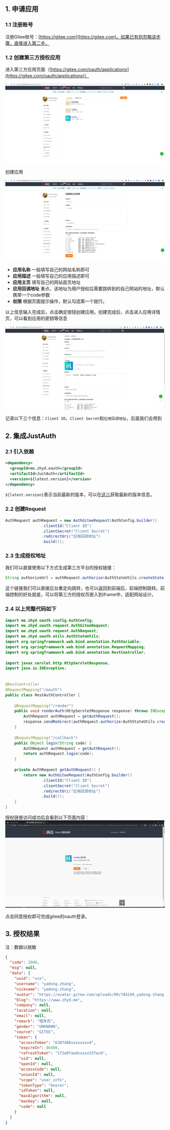 ## 1. 申请应用

### 1.1 注册账号

注册Gitee账号：[https://gitee.com](https://gitee.com)。如果已有则忽略该步骤，直接进入第二步。

### 1.2 创建第三方授权应用

进入第三方应用页面（[https://gitee.com/oauth/applications](https://gitee.com/oauth/applications)）

![Gitee第三方应用管理页面](../_media/oauth/gitee_02.png)

创建应用

![创建OAuth应用](../_media/oauth/gitee_03.png)

- **应用名称** 一般填写自己的网站名称即可
- **应用描述** 一般填写自己的应用描述即可
- **应用主页** 填写自己的网站首页地址
- **应用回调地址** 重点，该地址为用户授权后需要跳转到的自己网站的地址，默认携带一个code参数
- **权限** 根据页面提示操作，默认勾选第一个就行。

以上信息输入完成后，点击确定按钮创建应用。创建完成后，点击进入应用详情页，可以看到应用的密钥等信息

![应用详情](../_media/oauth/gitee_04.png)

记录以下三个信息：`Client ID`、`Client Secret`和`应用回调地址`，后面我们会用到


## 2. 集成JustAuth

### 2.1 引入依赖

```xml
<dependency>
  <groupId>me.zhyd.oauth</groupId>
  <artifactId>JustAuth</artifactId>
  <version>${latest.version}</version>
</dependency>
```

`${latest.version}`表示当前最新的版本，可以在[这儿](https://github.com/justauth/JustAuth/releases)获取最新的版本信息。

### 2.2 创建Request

```java
AuthRequest authRequest = new AuthGiteeRequest(AuthConfig.builder()
                .clientId("Client ID")
                .clientSecret("Client Secret")
                .redirectUri("应用回调地址")
                .build());
```

### 2.3 生成授权地址

我们可以直接使用以下方式生成第三方平台的授权链接：
```java
String authorizeUrl = authRequest.authorize(AuthStateUtils.createState());
```
这个链接我们可以直接后台重定向跳转，也可以返回到前端后，前端控制跳转。前端控制的好处就是，可以将第三方的授权页嵌入到iframe中，适配网站设计。


### 2.4 以上完整代码如下

```java
import me.zhyd.oauth.config.AuthConfig;
import me.zhyd.oauth.request.AuthGiteeRequest;
import me.zhyd.oauth.request.AuthRequest;
import me.zhyd.oauth.utils.AuthStateUtils;
import org.springframework.web.bind.annotation.PathVariable;
import org.springframework.web.bind.annotation.RequestMapping;
import org.springframework.web.bind.annotation.RestController;

import javax.servlet.http.HttpServletResponse;
import java.io.IOException;


@RestController
@RequestMapping("/oauth")
public class RestAuthController {

    @RequestMapping("/render")
    public void renderAuth(HttpServletResponse response) throws IOException {
        AuthRequest authRequest = getAuthRequest();
        response.sendRedirect(authRequest.authorize(AuthStateUtils.createState()));
    }

    @RequestMapping("/callback")
    public Object login(String code) {
        AuthRequest authRequest = getAuthRequest();
        return authRequest.login(code);
    }

    private AuthRequest getAuthRequest() {
        return new AuthGiteeRequest(AuthConfig.builder()
                .clientId("Client ID")
                .clientSecret("Client Secret")
                .redirectUri("应用回调地址")
                .build());
    }
}
```
授权链接访问成功后会看到以下页面内容：
![授权登录](../_media/oauth/gitee_01.png)

点击同意授权即可完成gitee的oauth登录。

## 3. 授权结果

注：数据以脱敏

```json
{
  "code": 2000,
  "msg": null,
  "data": {
    "uuid": "xxx",
    "username": "yadong.zhang",
    "nickname": "yadong.zhang",
    "avatar": "https://avatar.gitee.com/uploads/99/784199_yadong.zhang.png?1462325358",
    "blog": "https://www.zhyd.me",
    "company": null,
    "location": null,
    "email": null,
    "remark": "程序员",
    "gender": "UNKNOWN",
    "source": "GITEE",
    "token": {
      "accessToken": "630740bxxxxxxxx4",
      "expireIn": 86400,
      "refreshToken": "1f2e0faedxxxxx537ec8",
      "uid": null,
      "openId": null,
      "accessCode": null,
      "unionId": null,
      "scope": "user_info",
      "tokenType": "bearer",
      "idToken": null,
      "macAlgorithm": null,
      "macKey": null,
      "code": null
    }
  }
}
```